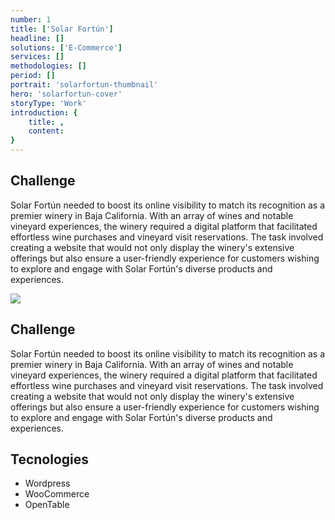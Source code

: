 ```yaml
---
number: 1
title: ['Solar Fortún']
headline: []
solutions: ['E-Commerce']
services: []
methodologies: []
period: []
portrait: 'solarfortun-thumbnail'
hero: 'solarfortun-cover'
storyType: 'Work'
introduction: {
    title: ,
    content: 
}
---
```



## Challenge

Solar Fortún needed to boost its online visibility to match its recognition as a premier winery in Baja California. With an array of wines and notable vineyard experiences, the winery required a digital platform that facilitated effortless wine purchases and vineyard visit reservations. The task involved creating a website that would not only display the winery's extensive offerings but also ensure a user-friendly experience for customers wishing to explore and engage with Solar Fortún's diverse products and experiences.

![](/work/solarfortun-figure-01.jpg)

## Challenge

Solar Fortún needed to boost its online visibility to match its recognition as a premier winery in Baja California. With an array of wines and notable vineyard experiences, the winery required a digital platform that facilitated effortless wine purchases and vineyard visit reservations. The task involved creating a website that would not only display the winery's extensive offerings but also ensure a user-friendly experience for customers wishing to explore and engage with Solar Fortún's diverse products and experiences.

## Tecnologies

* Wordpress
* WooCommerce
* OpenTable